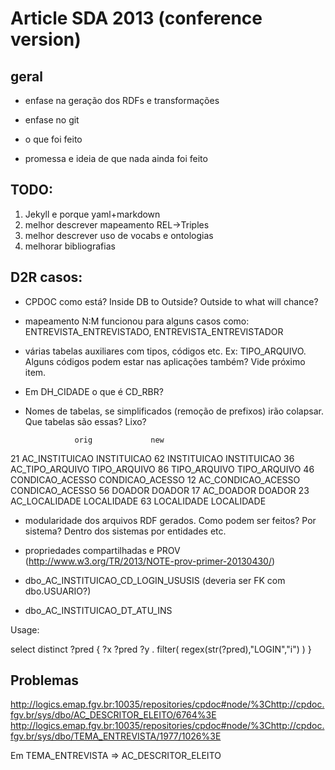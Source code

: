 
# Article SDA 2013 (conference version)

## geral

+ enfase na geração dos RDFs e transformações
- enfase no git
+ o que foi feito 
- promessa e ideia de que nada ainda foi feito

## TODO: 

1. Jekyll e porque yaml+markdown
2. melhor descrever mapeamento REL->Triples
3. melhor descrever uso de vocabs e ontologias
4. melhorar bibliografias

## D2R casos:

- CPDOC como está? Inside DB to Outside? Outside to what will chance? 

- mapeamento N:M funcionou para alguns casos como:
  ENTREVISTA_ENTREVISTADO, ENTREVISTA_ENTREVISTADOR

- várias tabelas auxiliares com tipos, códigos etc. Ex:
  TIPO_ARQUIVO. Alguns códigos podem estar nas aplicações também? Vide
  próximo item.

- Em DH_CIDADE o que é CD_RBR?

- Nomes de tabelas, se simplificados (remoção de prefixos) irão
  colapsar. Que tabelas são essas? Lixo?

                 orig             new
21     AC_INSTITUICAO     INSTITUICAO
62        INSTITUICAO     INSTITUICAO
36    AC_TIPO_ARQUIVO    TIPO_ARQUIVO
86       TIPO_ARQUIVO    TIPO_ARQUIVO
46    CONDICAO_ACESSO CONDICAO_ACESSO
12 AC_CONDICAO_ACESSO CONDICAO_ACESSO
56             DOADOR          DOADOR
17          AC_DOADOR          DOADOR
23      AC_LOCALIDADE      LOCALIDADE
63         LOCALIDADE      LOCALIDADE

- modularidade dos arquivos RDF gerados. Como podem ser feitos? Por
  sistema? Dentro dos sistemas por entidades etc.

- propriedades compartilhadas e PROV (http://www.w3.org/TR/2013/NOTE-prov-primer-20130430/)

 - dbo_AC_INSTITUICAO_CD_LOGIN_USUSIS (deveria ser FK com dbo.USUARIO?)
 - dbo_AC_INSTITUICAO_DT_ATU_INS

 Usage:

  select distinct ?pred {
    ?x ?pred ?y .
    filter( regex(str(?pred),"LOGIN","i") )
  } 

## Problemas 

http://logics.emap.fgv.br:10035/repositories/cpdoc#node/%3Chttp://cpdoc.fgv.br/sys/dbo/AC_DESCRITOR_ELEITO/6764%3E
http://logics.emap.fgv.br:10035/repositories/cpdoc#node/%3Chttp://cpdoc.fgv.br/sys/dbo/TEMA_ENTREVISTA/1977/1026%3E

Em TEMA_ENTREVISTA => AC_DESCRITOR_ELEITO

